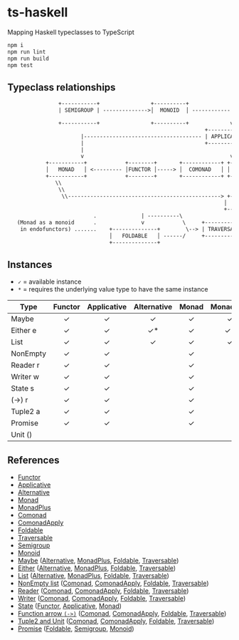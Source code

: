# ts-haskell
Mapping Haskell typeclasses to TypeScript

```bash
npm i
npm run lint
npm run build
npm test
```

## Typeclass relationships

```txt
                +-----------+                +----------+
                | SEMIGROUP | -------------->│  MONOID  │ ------------|  ............ (Applicative as a monoidal pattern)

                +-----------+                +----------+             v
                                                              +--------------+
                       |------------------------------------- | APPLICATIVE  │
                       |                                      +--------------+
                       |                                              |
                       v                                              v
            +-----------+            +--------+       +------------+ +--------------+
            │   MONAD   │ <--------- │FUNCTOR │-----> │  COMONAD   │ │ ALTERNATIVE  │
            +-----------+            +--------+       +------------+ +--------------+
               \\                                                         |
                \\                                                        v
                 \\------------------------------------------------> +--------------+
                                                                    │  MONADPLUS   │
                                                                    +--------------+
                           .              | ----------\
   (Monad as a monoid      .              v            \     +-------------+
    in endofunctors) .......    +--------------+        \--> | TRAVERSABLE │
                                │   FOLDABLE   │ ------/     +-------------+
                                +--------------+
```

## Instances

- `✓` = available instance
- `*` = requires the underlying value type to have the same instance

| Type       | Functor | Applicative | Alternative | Monad | MonadPlus | Comonad | ComonadApply | Foldable | Traversable | Semigroup | Monoid |
| ---------- | :-----: | :---------: | :---------: | :---: | :-------: | :-----: | :----------: | :------: | :---------: | :-------: | :----: |
| Maybe      | ✓       | ✓           | ✓           | ✓     | ✓         |         |              | ✓        | ✓           | ✓*        | ✓*  |
| Either e   | ✓       | ✓           | ✓*          | ✓     | ✓*        |         |              | ✓        | ✓           | ✓*        | ✓*  |
| List       | ✓       | ✓           | ✓           | ✓     | ✓         |         |              | ✓        | ✓           | ✓         | ✓  |
| NonEmpty   | ✓       | ✓           |             | ✓     |           | ✓       | ✓            | ✓        | ✓           | ✓         |  |
| Reader r   | ✓       | ✓           |             | ✓     |           | ✓       | ✓            | ✓        | ✓           | ✓*        | ✓*  |
| Writer w   | ✓       | ✓           |             | ✓     |           | ✓       | ✓            | ✓        | ✓           | ✓*        | ✓*  |
| State s    | ✓       | ✓           |             | ✓     |           |         |              |          |             |           |  |
| (->) r     | ✓       | ✓           |             | ✓     |           | ✓       | ✓            | ✓        | ✓           | ✓*        | ✓*  |
| Tuple2 a   | ✓       | ✓           |             | ✓     |           | ✓       | ✓            | ✓        | ✓           | ✓*        | ✓*  |
| Promise    | ✓       | ✓           |             | ✓     |           |         |              | ✓        |             | ✓*        | ✓*  |
| Unit ()    |         |             |             |       |           |         |              |          |             | ✓         | ✓  |

## References

- [Functor](src/ghc/base/functor.ts)
- [Applicative](src/ghc/base/applicative.ts)
- [Alternative](src/control/alternative/alternative.ts)
- [Monad](src/ghc/base/monad/monad.ts)
- [MonadPlus](src/control/monad-plus/monad-plus.ts)
- [Comonad](src/control/comonad.ts)
- [ComonadApply](src/control/comonad-apply.ts)
- [Foldable](src/data/foldable.ts)
- [Traversable](src/data/traversable.ts)
- [Semigroup](src/ghc/base/semigroup.ts)
- [Monoid](src/ghc/base/monoid.ts)
- [Maybe](src/ghc/base/maybe/maybe.ts) ([Alternative](src/ghc/base/maybe/alternative.ts), [MonadPlus](src/control/monad-plus/maybe.ts), [Foldable](src/ghc/base/maybe/foldable.ts), [Traversable](src/ghc/base/maybe/traversable.ts))
- [Either](src/data/either/either.ts) ([Alternative](src/data/either/alternative.ts), [MonadPlus](src/control/monad-plus/either.ts), [Foldable](src/data/either/foldable.ts), [Traversable](src/data/either/traversable.ts))
- [List](src/ghc/base/list/list.ts) ([Alternative](src/ghc/base/list/alternative.ts), [MonadPlus](src/control/monad-plus/list.ts), [Foldable](src/ghc/base/list/foldable.ts), [Traversable](src/ghc/base/list/traversable.ts))
- [NonEmpty list](src/ghc/base/non-empty/list.ts) ([Comonad](src/ghc/base/non-empty/comonad.ts), [ComonadApply](src/ghc/base/non-empty/comonad-apply.ts), [Foldable](src/ghc/base/non-empty/foldable.ts), [Traversable](src/ghc/base/non-empty/traversable.ts))
- [Reader](src/control/reader/reader.ts) ([Comonad](src/control/reader/comonad.ts), [ComonadApply](src/control/reader/comonad-apply.ts), [Foldable](src/control/reader/foldable.ts), [Traversable](src/control/reader/traversable.ts))
- [Writer](src/control/writer/writer.ts) ([Comonad](src/control/writer/comonad.ts), [ComonadApply](src/control/writer/comonad-apply.ts), [Foldable](src/control/writer/foldable.ts), [Traversable](src/control/writer/traversable.ts))
- [State](src/control/state/state.ts) ([Functor](src/control/state/functor.ts), [Applicative](src/control/state/applicative.ts), [Monad](src/control/state/monad.ts))
- [Function arrow `(->)`](src/ghc/prim/function-arrow/index.ts) ([Comonad](src/control/reader/comonad.ts), [ComonadApply](src/control/reader/comonad-apply.ts), [Foldable](src/control/reader/foldable.ts), [Traversable](src/control/reader/traversable.ts))
- [Tuple2 and Unit](src/ghc/base/tuple/tuple.ts) ([Comonad](src/ghc/base/tuple/tuple2-comonad.ts), [ComonadApply](src/ghc/base/tuple/tuple2-comonad-apply.ts), [Foldable](src/ghc/base/tuple/foldable.ts), [Traversable](src/ghc/base/tuple/tuple2-traversable.ts))
- [Promise](src/extra/promise/promise.ts) ([Foldable](src/extra/promise/foldable.ts), [Semigroup](src/extra/promise/semigroup.ts), [Monoid](src/extra/promise/monoid.ts))
